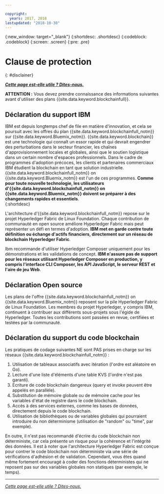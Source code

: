 ```yaml
---

copyright:
  years: 2017, 2018
lastupdated: "2018-10-30"
---
```


{:new_window: target="_blank"}
{:shortdesc: .shortdesc}
{:codeblock: .codeblock}
{:screen: .screen}
{:pre: .pre}


# Clause de protection
{: #disclainer}


***[Cette page est-elle utile ? Dites-nous.](https://www.surveygizmo.com/s3/4501493/IBM-Blockchain-Documentation)***


**ATTENTION :** Vous devez prendre connaissance des informations suivantes avant d'utiliser des plans {{site.data.keyword.blockchainfull}}.

## Déclaration du support IBM

IBM est depuis longtemps chef de file en matière d'innovation, et cela se poursuit avec les offres du plan {{site.data.keyword.blockchainfull_notm}} sur {{site.data.keyword.Bluemix_notm}}. {{site.data.keyword.blockchain}} est une technologie qui connaît un essor rapide et qui devrait engendrer des perturbations dans le secteur financier, les chaînes d'approvisionnement locales et globales, ainsi que le soutien logistique dans un certain nombre d'espaces professionnels. Dans le cadre de programmes d'adoption précoces, les clients et partenaires commerciaux IBM étudient la blockchain en tant que solution industrielle. {{site.data.keyword.blockchainfull_notm}} on {{site.data.keyword.Bluemix_notm}} est l'un de ces programmes. **Comme pour toute nouvelle technologie, les utilisateurs d'{{site.data.keyword.blockchainfull_notm}} on {{site.data.keyword.Bluemix_notm}} doivent se préparer à des changements rapides et essentiels**.  
{:shortdesc}

L'architecture d'{{site.data.keyword.blockchainfull_notm}} repose sur le projet Hyperledger Fabric de Linux Foundation. Chaque contribution de communauté en open source améliore Hyperledger Fabric mais peut représenter un défi en termes d'adoption. **IBM met en garde contre toute définition ou échange d'actifs financiers<!--, or any assets of value,-->, directement sur un réseau de blockchain Hyperledger Fabric**.  

Ibm recommande d'utiliser Hyperledger Composer uniquement pour les démonstrations et les validations de concept.
**IBM n'assure pas de support pour les réseaux utilisant Hyperledger Composer en production, y compris l'interface CLI Composer, les API JavaScript, le serveur REST et l'aire de jeu Web**.

## Déclaration Open source

Les plans de l'offre {{site.data.keyword.blockchainfull_notm}} on {{site.data.keyword.Bluemix_notm}} reposent sur la pile Hyperledger Fabric de Linux Foundation. Les membres du projet Hyperledger, y compris IBM, continuent à contribuer aux différents sous-projets sous l'égide de Hyperledger.  Toutes les contributions sont passées en revue, certifiées et testées par la communauté.

## Déclaration du support du code blockchain

Les pratiques de codage suivantes NE sont PAS prises en charge sur les réseaux {{site.data.keyword.blockchainfull_notm}} :

1. Utilisation de tableaux associatifs avec itération (l'ordre est aléatoire en Go).
2. Lecture d'une liste d'éléments d'une table KVS (l'ordre n'est pas garanti).
3. Ecriture de code blockchain dangereux (query et invoke peuvent être appelés en parallèle).
4. Substitution de mémoire globale ou de mémoire cache pour les variables d'état de registre dans le code blockchain.
5. Accès à des services externes, comme les bases de données, directement depuis le code blockchain.
6. Utilisation de bibliothèques ou de variables globales qui pourraient introduire du non déterminisme (utilisation de "random" ou "time", par exemple).  

En outre, il n'est pas recommandé d'écrire du code blockchain non déterministe, car cela présente un risque pour la cohérence et l'intégrité des données.  Il est à noter que l'architecture Hyperledger Fabric est conçue pour contrer le code blockchain non déterministe via une série de vérifications d'adhésion et de validation. Cependant, vous êtes quand même fortement encouragé à coder des fonctions déterministes qui ne reposent pas sur des variables globales non statiques (par exemple, le temps).  

---

*[Cette page est-elle utile ? Dites-nous.](https://www.surveygizmo.com/s3/4501493/IBM-Blockchain-Documentation)*
